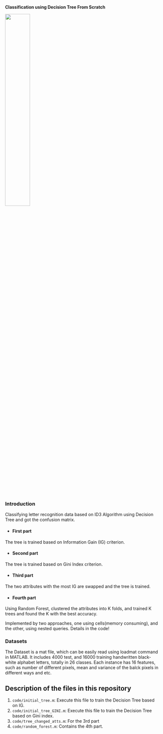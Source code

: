 **Classification using Decision Tree From Scratch**


<img src='https://miro.medium.com/max/1400/0*YEwFetXQGPB8aDFV' width="40%" />





### Introduction
Classifying letter recognition data based on ID3 Algorithm using Decision Tree and got the confusion matrix.

- #### First part
The tree is trained based on Information Gain (IG) criterion.

- #### Second part
The tree is trained based on Gini Index criterion.

- #### Third part
The two attributes with the most IG are swapped and the tree is trained.

- #### Fourth part

Using Random Forest, clustered the attributes into K folds, and trained K trees and found the K with the best accuracy.



Implemented by two approaches, one using cells(memory consuming), and the other, using nested queries.
Details in the code!


###  Datasets

The Dataset is a mat file, which can be easily read using loadmat command in MATLAB.
It includes 4000 test, and 16000 training handwritten black-white alphabet letters, totally in 26 classes.
Each instance has 16 features, such as number of different pixels, mean and variance of the balck pixels in different ways and etc.

## Description of the files in this repository

1) ``code/initial_tree.m``: Execute this file to train the Decision Tree based on IG.
2) ``code/initial_tree_GINI.m``: Execute this file to train the Decision Tree based on Gini index. 
3) ``code/tree_changed_atts.m``: For the 3rd part
4) ``code/random_forest.m``: Contains the 4th part.


